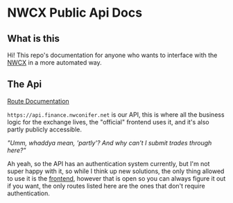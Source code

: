 # NWCX Public Api Docs

## What is this

Hi! This repo's documentation for anyone who wants to interface with the [NWCX](https://finance.nwconifer.net) in a more automated way.

## The Api

[Route Documentation](API_ROUTES.md)

`https://api.finance.nwconifer.net` is our API, this is where all the business logic for the exchange lives, the "official" frontend uses it, and it's also partly publicly accessible.

_"Umm, whaddya mean, 'partly'? And why can't I submit trades through here?"_

Ah yeah, so the API has an authentication system currently, but I'm not super happy with it, so while I think up new solutions, the only thing allowed to use it is the [front](https://finance.nwconifer.net)[end](https://github.com/nwconifer-technical/nwc-trade-frontend), however that is open so you can always figure it out if you want, the only routes listed here are the ones that don't require authentication.
